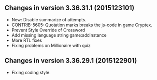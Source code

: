 Changes in version 3.36.31.1 (2015123101)
------------------------------------------------------------------
- New: Disable summarize of attempts.
- CONTRIB-5605: Quotation marks breaks the js-code in game Cryptex.
- Prevent Style Override of Crossword
- Add missing language string game:addinstance
- More RTL fixes
- Fixing problems on Millionaire with quiz

Changes in version 3.36.29.1 (2015122901)
------------------------------------------------------------------
- Fixing coding style.
